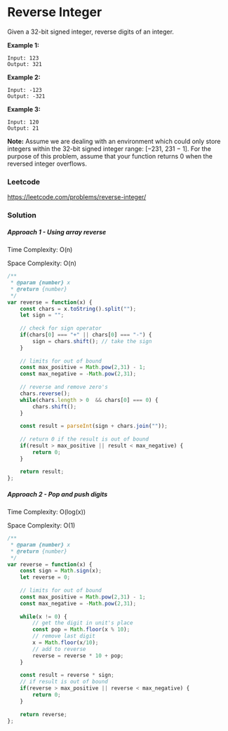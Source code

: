 # Reverse Integer

Given a 32-bit signed integer, reverse digits of an integer.

**Example 1:**

```
Input: 123
Output: 321
```

**Example 2:**

```
Input: -123
Output: -321
```

**Example 3:**

```
Input: 120
Output: 21
```

**Note:**
Assume we are dealing with an environment which could only store integers within the 32-bit signed integer range: [−231, 231 − 1]. For the purpose of this problem, assume that your function returns 0 when the reversed integer overflows.



### Leetcode

https://leetcode.com/problems/reverse-integer/



### Solution

##### Approach 1 - Using array reverse

Time Complexity: O(n)

Space Complexity: O(n)

```js
/**
 * @param {number} x
 * @return {number}
 */
var reverse = function(x) {
    const chars = x.toString().split("");
    let sign = "";
    
    // check for sign operator
    if(chars[0] === "+" || chars[0] === "-") {
        sign = chars.shift(); // take the sign
    }
    
    // limits for out of bound
    const max_positive = Math.pow(2,31) - 1;
    const max_negative = -Math.pow(2,31);
    
    // reverse and remove zero's
    chars.reverse();
    while(chars.length > 0  && chars[0] === 0) {
        chars.shift();
    }
    
    const result = parseInt(sign + chars.join(""));
    
    // return 0 if the result is out of bound
    if(result > max_positive || result < max_negative) {
        return 0;
    }
    
    return result;
};
```



##### Approach 2 - Pop and push digits

Time Complexity: O(log(x))

Space Complexity: O(1)

```js
/**
 * @param {number} x
 * @return {number}
 */
var reverse = function(x) {
    const sign = Math.sign(x);
    let reverse = 0;
    
    // limits for out of bound
    const max_positive = Math.pow(2,31) - 1;
    const max_negative = -Math.pow(2,31);
    
    while(x != 0) {
        // get the digit in unit's place
        const pop = Math.floor(x % 10);
        // remove last digit
        x = Math.floor(x/10);
        // add to reverse
        reverse = reverse * 10 + pop;
    }
    
    const result = reverse * sign;
    // if result is out of bound
    if(reverse > max_positive || reverse < max_negative) {
        return 0;
    }
    
    return reverse;
};
```

